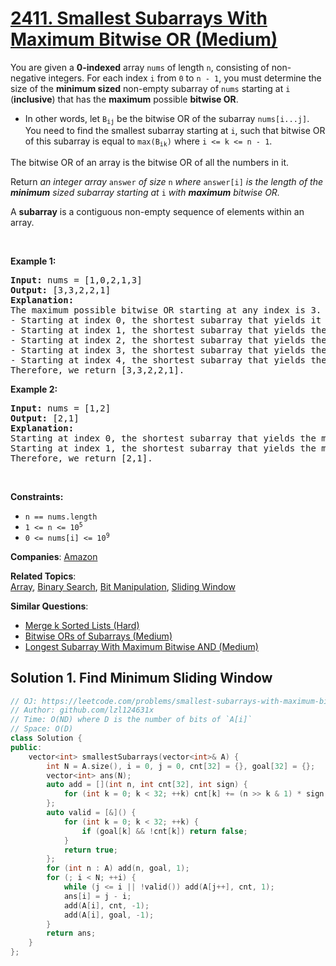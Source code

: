 # [2411. Smallest Subarrays With Maximum Bitwise OR (Medium)](https://leetcode.com/problems/smallest-subarrays-with-maximum-bitwise-or)

<p>You are given a <strong>0-indexed</strong> array <code>nums</code> of length <code>n</code>, consisting of non-negative integers. For each index <code>i</code> from <code>0</code> to <code>n - 1</code>, you must determine the size of the <strong>minimum sized</strong> non-empty subarray of <code>nums</code> starting at <code>i</code> (<strong>inclusive</strong>) that has the <strong>maximum</strong> possible <strong>bitwise OR</strong>.</p>
<ul>
	<li>In other words, let <code>B<sub>ij</sub></code> be the bitwise OR of the subarray <code>nums[i...j]</code>. You need to find the smallest subarray starting at <code>i</code>, such that bitwise OR of this subarray is equal to <code>max(B<sub>ik</sub>)</code> where <code>i &lt;= k &lt;= n - 1</code>.</li>
</ul>
<p>The bitwise OR of an array is the bitwise OR of all the numbers in it.</p>
<p>Return <em>an integer array </em><code>answer</code><em> of size </em><code>n</code><em> where </em><code>answer[i]</code><em> is the length of the <strong>minimum</strong> sized subarray starting at </em><code>i</code><em> with <strong>maximum</strong> bitwise OR.</em></p>
<p>A <strong>subarray</strong> is a contiguous non-empty sequence of elements within an array.</p>
<p>&nbsp;</p>
<p><strong class="example">Example 1:</strong></p>
<pre><strong>Input:</strong> nums = [1,0,2,1,3]
<strong>Output:</strong> [3,3,2,2,1]
<strong>Explanation:</strong>
The maximum possible bitwise OR starting at any index is 3. 
- Starting at index 0, the shortest subarray that yields it is [1,0,2].
- Starting at index 1, the shortest subarray that yields the maximum bitwise OR is [0,2,1].
- Starting at index 2, the shortest subarray that yields the maximum bitwise OR is [2,1].
- Starting at index 3, the shortest subarray that yields the maximum bitwise OR is [1,3].
- Starting at index 4, the shortest subarray that yields the maximum bitwise OR is [3].
Therefore, we return [3,3,2,2,1]. 
</pre>
<p><strong class="example">Example 2:</strong></p>
<pre><strong>Input:</strong> nums = [1,2]
<strong>Output:</strong> [2,1]
<strong>Explanation:
</strong>Starting at index 0, the shortest subarray that yields the maximum bitwise OR is of length 2.
Starting at index 1, the shortest subarray that yields the maximum bitwise OR is of length 1.
Therefore, we return [2,1].
</pre>
<p>&nbsp;</p>
<p><strong>Constraints:</strong></p>
<ul>
	<li><code>n == nums.length</code></li>
	<li><code>1 &lt;= n &lt;= 10<sup>5</sup></code></li>
	<li><code>0 &lt;= nums[i] &lt;= 10<sup>9</sup></code></li>
</ul>

**Companies**:
[Amazon](https://leetcode.com/company/amazon)

**Related Topics**:  
[Array](https://leetcode.com/tag/array/), [Binary Search](https://leetcode.com/tag/binary-search/), [Bit Manipulation](https://leetcode.com/tag/bit-manipulation/), [Sliding Window](https://leetcode.com/tag/sliding-window/)

**Similar Questions**:
* [Merge k Sorted Lists (Hard)](https://leetcode.com/problems/merge-k-sorted-lists/)
* [Bitwise ORs of Subarrays (Medium)](https://leetcode.com/problems/bitwise-ors-of-subarrays/)
* [Longest Subarray With Maximum Bitwise AND (Medium)](https://leetcode.com/problems/longest-subarray-with-maximum-bitwise-and/)

## Solution 1. Find Minimum Sliding Window

```cpp
// OJ: https://leetcode.com/problems/smallest-subarrays-with-maximum-bitwise-or
// Author: github.com/lzl124631x
// Time: O(ND) where D is the number of bits of `A[i]`
// Space: O(D)
class Solution {
public:
    vector<int> smallestSubarrays(vector<int>& A) {
        int N = A.size(), i = 0, j = 0, cnt[32] = {}, goal[32] = {};
        vector<int> ans(N);
        auto add = [](int n, int cnt[32], int sign) {
            for (int k = 0; k < 32; ++k) cnt[k] += (n >> k & 1) * sign;
        };
        auto valid = [&]() {
            for (int k = 0; k < 32; ++k) {
                if (goal[k] && !cnt[k]) return false;
            }
            return true;
        };
        for (int n : A) add(n, goal, 1);
        for (; i < N; ++i) {
            while (j <= i || !valid()) add(A[j++], cnt, 1);
            ans[i] = j - i;
            add(A[i], cnt, -1);
            add(A[i], goal, -1);
        }
        return ans;
    }
};
```